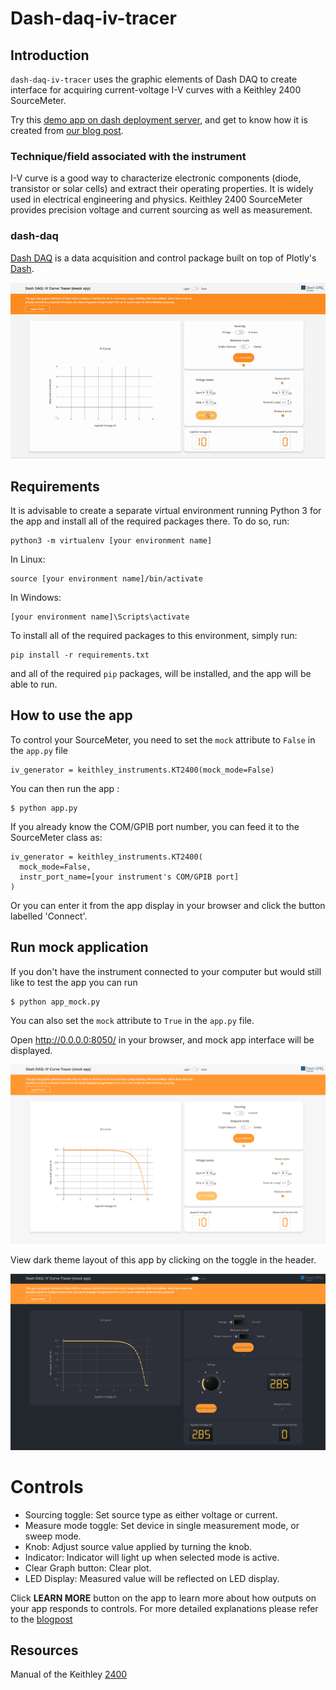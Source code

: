 # Dash-daq-iv-tracer

## Introduction
`dash-daq-iv-tracer` uses the graphic elements of Dash DAQ to create interface for acquiring current-voltage I-V curves with a Keithley 2400 SourceMeter.

Try this [demo app on dash deployment server](https://dash-gallery.plotly.host/dash-daq-iv-tracer), and get to know how it is created from [our blog post](https://www.dashdaq.io/build-an-i-v-curve-tracer-with-a-keithley-2400-sourcemeter-in-python).


### Technique/field associated with the instrument
I-V curve is a good way to characterize electronic components (diode, transistor or solar cells) and extract their operating properties. It is widely used in electrical engineering and physics. 
Keithley 2400 SourceMeter provides precision voltage and current sourcing as well as measurement. 

### dash-daq
[Dash DAQ](dashdaq.io) is a data acquisition and control package built on top of Plotly's [Dash](https://plot.ly/products/dash/). 

![Animated1](img/Screencast.gif)
## Requirements
It is advisable	to create a separate virtual environment running Python 3 for the app and install all of the required packages there. To do so, run:

```
python3 -m virtualenv [your environment name]
```
In Linux: 

```
source [your environment name]/bin/activate
```
In Windows: 

```
[your environment name]\Scripts\activate
```

To install all of the required packages to this environment, simply run:

```
pip install -r requirements.txt
```

and all of the required `pip` packages, will be installed, and the app will be able to run.


## How to use the app

To control your SourceMeter, you need to set the `mock` attribute to `False` in the `app.py` file

```
iv_generator = keithley_instruments.KT2400(mock_mode=False)
```

You can then run the app :

```
$ python app.py
```

If you already know the COM/GPIB port number, you can feed it to the SourceMeter class as:

```
iv_generator = keithley_instruments.KT2400(
  mock_mode=False,
  instr_port_name=[your instrument's COM/GPIB port]
)
```

Or you can enter it from the app display in your browser and click the button labelled 'Connect'.

## Run mock application

If you don't have the instrument connected to your computer but would still like to test the app you can run

```
$ python app_mock.py
```

You can also set the `mock` attribute to `True` in the `app.py` file.

Open http://0.0.0.0:8050/ in your browser, and mock app interface will be displayed.

![initial](img/Screenshot_light.png)

View dark theme layout of this app by clicking on the toggle in the header.

![initial](img/Screenshot_dark.png)

# Controls
* Sourcing toggle: Set source type as either voltage or current.
* Measure mode toggle: Set device in single measurement mode, or sweep mode.
* Knob: Adjust source value applied by turning the knob.
* Indicator: Indicator will light up when selected mode is active.
* Clear Graph button: Clear plot.
* LED Display: Measured value will be reflected on LED display.

Click **LEARN MORE** button on the app to learn more about how outputs on your app responds to controls.
For more detailed explanations please refer to the [blogpost](https://www.dashdaq.io/build-an-i-v-curve-tracer-with-a-keithley-2400-sourcemeter-in-python)


## Resources
Manual of the Keithley [2400](http://research.physics.illinois.edu/bezryadin/labprotocol/Keithley2400Manual.pdf)
